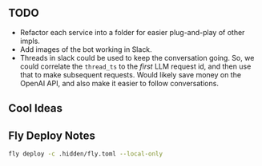 ## TODO

- Refactor each service into a folder for easier plug-and-play of other impls.
- Add images of the bot working in Slack.
- Threads in slack could be used to keep the conversation going.  So, we could correlate the `thread_ts` to the _first_ LLM request id, and then use that to make subsequent requests.
  Would likely save money on the OpenAI API, and also make it easier to follow conversations.

## Cool Ideas

## Fly Deploy Notes

```bash
fly deploy -c .hidden/fly.toml --local-only
```